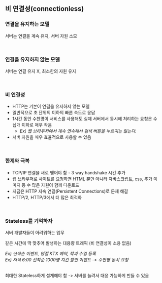 ## 비 연결성(connectionless)

### 연결을 유지하는 모델
서버는 연결을 계속 유지, 서버 자원 소모

<br>

### 연결을 유지하지 않는 모델
서버는 연결 유지 X, 최소한의 자원 유지

<br>

### 비 연결성
* HTTP는 기본이 연결을 유지하지 않는 모델 
* 일반적으로 초 단위의 이하의 빠른 속도로 응답 
* 1시간 동안 수천명이 서비스를 사용해도 실제 서버에서 동시에 처리하는 요청은 수십개 이하로 매우 작음
  * <em>Ex) 웹 브라우저에서 계속 연속해서 검색 버튼을 누르지는 않는다.</em> 
* 서버 자원을 매우 효율적으로 사용할 수 있음

<br>

### 한계와 극복
* TCP/IP 연결을 새로 맺어야 함 - 3 way handshake 시간 추가
* 웹 브라우저로 사이트를 요청하면 HTML 뿐만 아니라 자바스크립트, css, 추가 이미지 등 수 많은 자원이 함께 다운로드
* 지금은 HTTP 지속 연결(Persistent Connections)로 문제 해결 
* HTTP/2, HTTP/3에서 더 많은 최적화

<br>

### Stateless를 기억하자 
서버 개발자들이 어려워하는 업무

같은 시간에 딱 맞추어 발생하는 대용량 트래픽 (비 연결성이 소용 없음)

<em>Ex) 선착순 이벤트, 명절 KTX 예약, 학과 수업 등록 <br>
Ex) 저녁 6:00 선착순 1000명 치킨 할인 이벤트 -> 수만명 동시 요청 </em>

<br>
최대한 Stateless하게 설계해야 함 -> 서버를 늘려서 대응 가능하게 만들 수 있음
